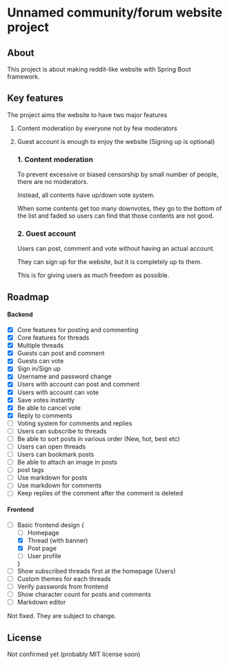 # Unnamed community/forum website project

## About
This project is about making reddit-like website with Spring Boot framework.

## Key features
The project aims the website to have two major features
1. Content moderation by everyone not by few moderators
2. Guest account is enough to enjoy the website (Signing up is optional)

    ### 1. Content moderation
    To prevent excessive or biased censorship by small number of people, there are no moderators.
    
    Instead, all contents have up/down vote system.
    
    When some contents get too many downvotes, they go to the bottom of the list and faded so users can find that those contents are not good.

    ### 2. Guest account
    Users can post, comment and vote without having an actual account.
    
    They can sign up for the website, but it is completely up to them.
    
    This is for giving users as much freedom as possible.

## Roadmap

#### Backend
* [x] Core features for posting and commenting
* [x] Core features for threads
* [x] Multiple threads
* [x] Guests can post and comment
* [x] Guests can vote
* [x] Sign in/Sign up
* [x] Username and password change
* [x] Users with account can post and comment
* [x] Users with account can vote
* [x] Save votes instantly
* [x] Be able to cancel vote
* [x] Reply to comments
* [ ] Voting system for comments and replies
* [ ] Users can subscribe to threads
* [ ] Be able to sort posts in various order (New, hot, best etc)
* [ ] Users can open threads
* [ ] Users can bookmark posts
* [ ] Be able to attach an image in posts
* [ ] post tags
* [ ] Use markdown for posts
* [ ] Use markdown for comments
* [ ] Keep replies of the comment after the comment is deleted
#### Frontend
* [ ] Basic frontend design {
    * [ ] Homepage
    * [x] Thread (with banner)
    * [x] Post page
    * [ ] User profile
    
    }
* [ ] Show subscribed threads first at the homepage (Users)
* [ ] Custom themes for each threads
* [ ] Verify passwords from frontend
* [ ] Show character count for posts and comments
* [ ] Markdown editor

Not fixed. They are subject to change.


## License
Not confirmed yet (probably MIT license soon)